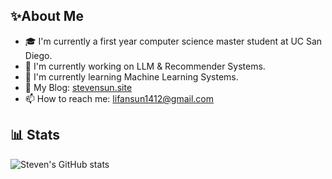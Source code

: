 ## ✨About Me
- 🎓 I'm currently a first year computer science master student at UC San Diego.
- 🔭 I'm currently working on LLM & Recommender Systems.
- 🌱 I'm currently learning Machine Learning Systems.
- 📔 My Blog: [stevensun.site](https://stevensun.site)
- 📫 How to reach me: lifansun1412@gmail.com

## 📊 Stats
![Steven's GitHub stats](https://github-readme-stats.vercel.app/api?username=tiebreaker4869&show_icons=true&theme=radical)
